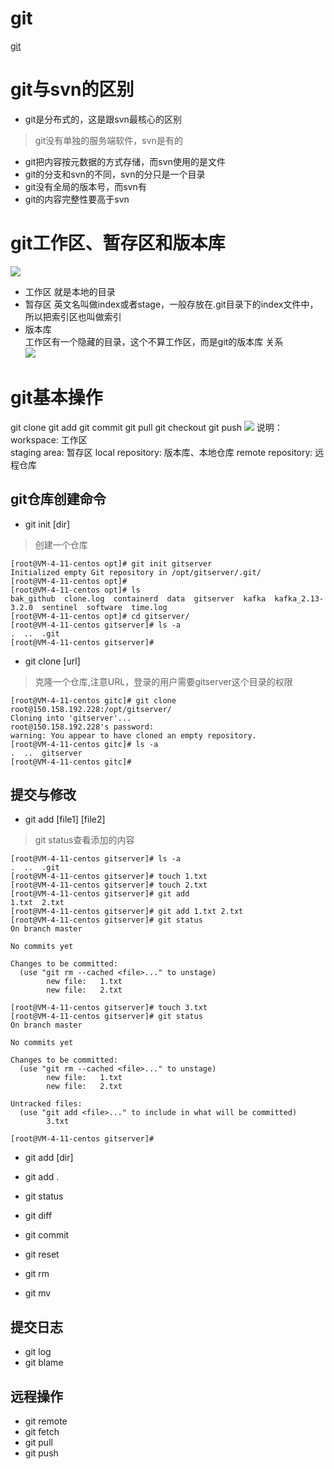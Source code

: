 # git
[git](https://www.runoob.com/git/git-basic-operations.html)
# git与svn的区别
* git是分布式的，这是跟svn最核心的区别
> git没有单独的服务端软件，svn是有的
* git把内容按元数据的方式存储，而svn使用的是文件
* git的分支和svn的不同，svn的分只是一个目录
* git没有全局的版本号，而svn有
* git的内容完整性要高于svn
# git工作区、暂存区和版本库
![](https://www.runoob.com/wp-content/uploads/2015/02/1352126739_7909.jpg)
* 工作区
就是本地的目录
* 暂存区
英文名叫做index或者stage，一般存放在.git目录下的index文件中，所以把索引区也叫做索引
* 版本库  
工作区有一个隐藏的目录，这个不算工作区，而是git的版本库
关系  
![](https://www.runoob.com/wp-content/uploads/2015/02/1352126739_7909.jpg)
# git基本操作
git clone
git add
git commit
git pull
git checkout
git push
![](https://www.runoob.com/wp-content/uploads/2015/02/git-command.jpg)
说明：
workspace: 工作区  
staging area: 暂存区
local repository: 版本库、本地仓库
remote repository: 远程仓库
## git仓库创建命令
* git init [dir]
> 创建一个仓库
```shell
[root@VM-4-11-centos opt]# git init gitserver
Initialized empty Git repository in /opt/gitserver/.git/
[root@VM-4-11-centos opt]#
[root@VM-4-11-centos opt]# ls
bak_github  clone.log  containerd  data  gitserver  kafka  kafka_2.13-3.2.0  sentinel  software  time.log
[root@VM-4-11-centos opt]# cd gitserver/
[root@VM-4-11-centos gitserver]# ls -a
.  ..  .git
[root@VM-4-11-centos gitserver]#

```
* git clone [url]
> 克隆一个仓库,注意URL，登录的用户需要gitserver这个目录的权限
```shell
[root@VM-4-11-centos gitc]# git clone root@150.158.192.228:/opt/gitserver/
Cloning into 'gitserver'...
root@150.158.192.228's password:
warning: You appear to have cloned an empty repository.
[root@VM-4-11-centos gitc]# ls -a
.  ..  gitserver
[root@VM-4-11-centos gitc]#
```

## 提交与修改
* git add [file1] [file2]
> git status查看添加的内容
```shell
[root@VM-4-11-centos gitserver]# ls -a
.  ..  .git
[root@VM-4-11-centos gitserver]# touch 1.txt
[root@VM-4-11-centos gitserver]# touch 2.txt
[root@VM-4-11-centos gitserver]# git add
1.txt  2.txt
[root@VM-4-11-centos gitserver]# git add 1.txt 2.txt
[root@VM-4-11-centos gitserver]# git status
On branch master

No commits yet

Changes to be committed:
  (use "git rm --cached <file>..." to unstage)
        new file:   1.txt
        new file:   2.txt

[root@VM-4-11-centos gitserver]# touch 3.txt
[root@VM-4-11-centos gitserver]# git status
On branch master

No commits yet

Changes to be committed:
  (use "git rm --cached <file>..." to unstage)
        new file:   1.txt
        new file:   2.txt

Untracked files:
  (use "git add <file>..." to include in what will be committed)
        3.txt

[root@VM-4-11-centos gitserver]#

```

* git add [dir]
* git add .
* git status
* git diff

* git commit
* git reset
* git rm
* git mv

## 提交日志
* git log
* git blame <file>
## 远程操作
* git remote
* git fetch
* git pull
* git push



